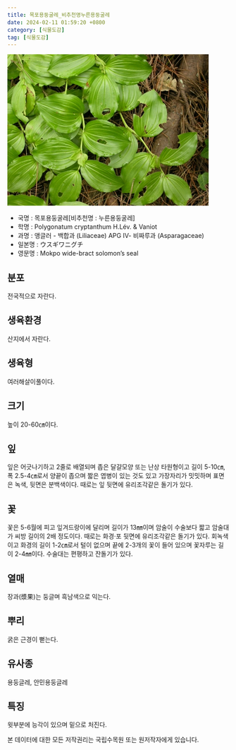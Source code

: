 ```yaml
---
title: 목포용둥굴레_비추천명누른용둥굴레
date: 2024-02-11 01:59:20 +0800
category: [식물도감]
tag: [식물도감]
---
```




![목포용둥굴레[비추천명 : 누른용둥굴레]](/assets/img/fileUpload/plants/basic/Liliaceae/Polygonatum/8806/8806_1_th2.JPG)
- 국명 : 목포용둥굴레[비추천명 : 누른용둥굴레]
- 학명 : Polygonatum cryptanthum H.Lév. & Vaniot
- 과명 : 앵글러 - 백합과 (Liliaceae) APG Ⅳ- 비짜루과 (Asparagaceae)
- 일본명 : ウスギワニグチ
- 영문명 : Mokpo wide-bract solomon’s seal


## 분포
전국적으로 자란다.
## 생육환경
산지에서 자란다.
## 생육형
여러해살이풀이다.
## 크기
높이 20-60㎝이다.
## 잎
잎은 어긋나기하고 2줄로 배열되며 좁은 달걀모양 또는 난상 타원형이고 길이 5-10㎝, 폭 2.5-4㎝로서 양끝이 좁으며 짧은 엽병이 있는 것도 있고 가장자리가 밋밋하며 표면은 녹색, 뒷면은 분백색이다. 때로는 잎 뒷면에 유리조각같은 돌기가 있다.
## 꽃
꽃은 5-6월에 피고 잎겨드랑이에 달리며 길이가 13㎜이며 암술이 수술보다 짧고 암술대가 씨방 길이의 2배 정도이다. 때로는 화경·포 뒷면에 유리조각같은 돌기가 있다. 회녹색이고 화경의 길이 1-2㎝로서 털이 없으며 끝에 2-3개의 꽃이 들어 있으며 꽃자루는 길이 2-4㎜이다. 수술대는 편평하고 잔돌기가 있다.
## 열매
장과(漿果)는 둥글며 흑남색으로 익는다.
## 뿌리
굵은 근경이 뻗는다.
## 유사종
용둥글레, 안민용둥글레
## 특징
윗부분에 능각이 있으며 밑으로 처진다.






본 데이터에 대한 모든 저작권리는 국립수목원 또는 원저작자에게 있습니다.
